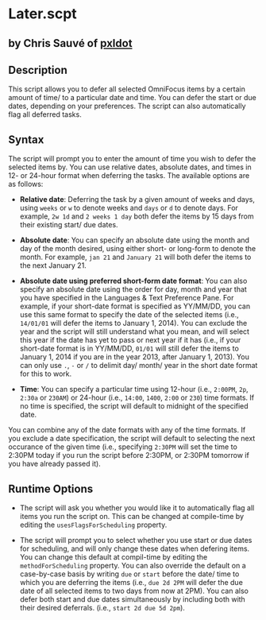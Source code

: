 # Later.scpt
## by Chris Sauvé of [pxldot](http://pxldot.com)

## Description
This script allows you to defer all selected OmniFocus items by a certain amount of time/ to a particular date and time. You can defer the start or due dates, depending on your preferences. The script can also automatically flag all deferred tasks.

## Syntax
The script will prompt you to enter the amount of time you wish to defer the selected items by. You can use relative dates, absolute dates, and times in 12- or 24-hour format when deferring the tasks. The available options are as follows:

- **Relative date**: Deferring the task by a given amount of weeks and days, using `weeks` or `w` to denote weeks and `days` or `d` to denote days. For example, `2w 1d` and `2 weeks 1 day` both defer the items by 15 days from their existing start/ due dates.

- **Absolute date**: You can specify an absolute date using the month and day of the month desired, using either short- or long-form to denote the month. For example, `jan 21` and `January 21` will both defer the items to the next January 21.

- **Absolute date using preferred short-form date format**: You can also specify an absolute date using the order for day, month and year that you have specified in the Languages & Text Preference Pane. For example, if your short-date format is specified as YY/MM/DD, you can use this same format to specify the date of the selected items (i.e., `14/01/01` will defer the items to January 1, 2014). You can exclude the year and the script will still understand what you mean, and will select this year if the date has yet to pass or next year if it has (i.e., if your short-date format is in YY/MM/DD, `01/01` will still defer the items to January 1, 2014 if you are in the year 2013, after January 1, 2013). You can only use `.`, `-` or `/` to delimit day/ month/ year in the short date format for this to work.

- **Time**: You can specify a particular time using 12-hour (i.e., `2:00PM`, `2p`, `2:30a` or `230AM`) or 24-hour (i.e., `14:00`, `1400`, `2:00` or `230`) time formats. If no time is specified, the script will default to midnight of the specified date.

You can combine any of the date formats with any of the time formats. If you exclude a date specification, the script will default to selecting the next occurance of the given time (i.e., specifying `2:30PM` will set the time to 2:30PM today if you run the script before 2:30PM, or 2:30PM tomorrow if you have already passed it).

## Runtime Options
- The script will ask you whether you would like it to automatically flag all items you run the script on. This can be changed at compile-time by editing the `usesFlagsForScheduling` property.

- The script will prompt you to select whether you use start or due dates for scheduling, and will only change these dates when defering items. You can change this default at compil-time by editing the `methodForScheduling` property. You can also override the default on a case-by-case basis by writing `due` or `start` before the date/ time to which you are deferring the items (i.e., `due 2d 2PM` will defer the due date of all selected items to two days from now at 2PM). You can also defer both start and due dates simultaneously by including both with their desired deferrals. (i.e., `start 2d due 5d 2pm`).